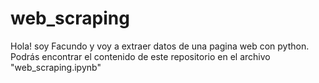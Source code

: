 # web_scraping
Hola! soy Facundo y voy a extraer datos de una pagina web con python. Podrás encontrar el contenido de este repositorio en el archivo "web_scraping.ipynb"
